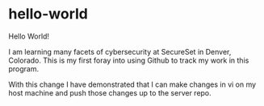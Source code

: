 # hello-world

Hello World!

I am learning many facets of cybersecurity at SecureSet in Denver, Colorado.  This is my first foray into using Github to track my work in this program.

With this change I have demonstrated that I can make changes in vi on my host machine and push those changes up to the server repo.
